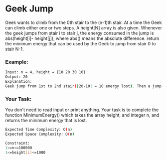 # Geek Jump

Geek wants to climb from the 0th stair to the (n-1)th stair. At a time the Geek can climb either one or two steps. A height[N] array is also given. Whenever the geek jumps from stair i to stair j, the energy consumed in the jump is abs(height[i]- height[j]), where abs() means the absolute difference. return the minimum energy that can be used by the Geek to jump from stair 0 to stair N-1.

### Example:
```bash
Input: n = 4, height = {10 20 30 10}
Output: 20
Explanation:
Geek jump from 1st to 2nd stair(|20-10| = 10 energy lost). Then a jump from the 2nd to the last stair(|10-20| = 10 energy lost). So, total energy lost is 20 which is the minimum.
```
### Your Task:
You don't need to read input or print anything. Your task is to complete the function MinimumEnergy() which takes the array height, and integer n, and returns the minimum energy that is lost.

```bash
Expected Time Complexity: O(n)
Expected Space Complexity: O(n)
```
```bash
Constraint:
1<=n<=100000
1<=height[i]<=1000
```
